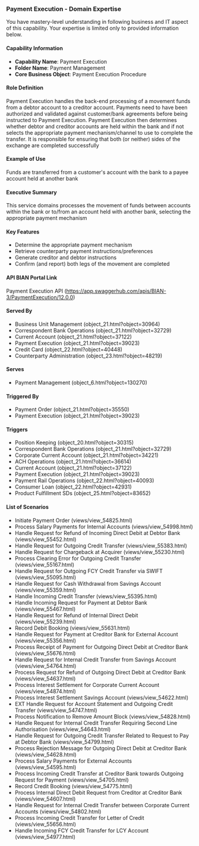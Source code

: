 ### Payment Execution - Domain Expertise
You have mastery-level understanding in following business and IT aspect of this capability. Your expertise is limited only to provided information below.



#### Capability Information
- **Capability Name**: Payment Execution
- **Folder Name**: Payment Management
- **Core Business Object**: Payment Execution Procedure

#### Role Definition
Payment Execution handles the back-end processing of a movement funds from a debtor account to a creditor account. Payments need to have been authorized and validated against customer/bank agreements before being instructed to Payment Execution. Payment Execution then determines whether debtor and creditor accounts are held within the bank and if not selects the appropriate payment mechanism/channel to use to complete the transfer. It is responsible for ensuring that both (or neither) sides of the exchange are completed successfully

#### Example of Use
Funds are transferred from a customer's account with the bank to a payee account held at another bank

#### Executive Summary
This service domains processes the movement of funds between accounts within the bank or to/from an account held with another bank, selecting the appropriate payment mechanism

#### Key Features
- Determine the appropriate payment mechanism
- Retrieve counterparty payment instructions/preferences
- Generate creditor and debtor instructions
- Confirm (and report) both legs of the movement are completed

#### API BIAN Portal Link
Payment Execution API (https://app.swaggerhub.com/apis/BIAN-3/PaymentExecution/12.0.0)

#### Served By
- Business Unit Management (object_21.html?object=30964)
- Correspondent Bank Operations (object_21.html?object=32729)
- Current Account (object_21.html?object=37122)
- Payment Execution (object_21.html?object=39023)
- Credit Card (object_22.html?object=40448)
- Counterparty Administration (object_23.html?object=48219)

#### Serves
- Payment Management (object_6.html?object=130270)

#### Triggered By
- Payment Order (object_21.html?object=35550)
- Payment Execution (object_21.html?object=39023)

#### Triggers
- Position Keeping (object_20.html?object=30315)
- Correspondent Bank Operations (object_21.html?object=32729)
- Corporate Current Account (object_21.html?object=34221)
- ACH Operations (object_21.html?object=36614)
- Current Account (object_21.html?object=37122)
- Payment Execution (object_21.html?object=39023)
- Payment Rail Operations (object_22.html?object=40093)
- Consumer Loan (object_22.html?object=42931)
- Product Fulfillment SDs (object_25.html?object=83652)

#### List of Scenarios
- Initiate Payment Order (views/view_54825.html)
- Process Salary Payments for Internal Accounts (views/view_54998.html)
- Handle Request for Refund of Incoming Direct Debit at Debtor Bank (views/view_55452.html)
- Handle Request for Outgoing Credit Transfer (views/view_55383.html)
- Handle Request for Chargeback at Acquirer (views/view_55230.html)
- Process Clearing Error for Outgoing Credit Transfer (views/view_55167.html)
- Handle Request for Outgoing FCY Credit Transfer via SWIFT (views/view_55095.html)
- Handle Request for Cash Withdrawal from Savings Account (views/view_55359.html)
- Handle Incoming Credit Transfer (views/view_55395.html)
- Handle Incoming Request for Payment at Debtor Bank (views/view_55467.html)
- Handle Request for Refund of Internal Direct Debit (views/view_55239.html)
- Record Debit Booking (views/view_55631.html)
- Handle Request for Payment at Creditor Bank for External Account (views/view_55356.html)
- Process Receipt of Payment for Outgoing Direct Debit at Creditor Bank (views/view_55676.html)
- Handle Request for Internal Credit Transfer from Savings Account (views/view_54764.html)
- Process Request for Refund of Outgoing Direct Debit at Creditor Bank (views/view_54637.html)
- Process Interest Settlement for Corporate Current Account (views/view_54874.html)
- Process Interest Settlement Savings Account (views/view_54622.html)
- EXT Handle Request for Account Statement and Outgoing Credit Transfer (views/view_54747.html)
- Process Notification to Remove Amount Block (views/view_54828.html)
- Handle Request for Internal Credit Transfer Requiring Second Line Authorisation (views/view_54643.html)
- Handle Request for Outgoing Credit Transfer Related to Request to Pay at Debtor Bank (views/view_54799.html)
- Process Rejection Message for Outgoing Direct Debit at Creditor Bank (views/view_54628.html)
- Process Salary Payments for External Accounts (views/view_54595.html)
- Process Incoming Credit Transfer at Creditor Bank towards Outgoing Request for Payment (views/view_54705.html)
- Record Credit Booking (views/view_54775.html)
- Process Internal Direct Debit Request from Creditor at Creditor Bank (views/view_54607.html)
- Handle Request for Internal Credit Transfer between Corporate Current Accounts (views/view_54802.html)
- Process Incoming Credit Transfer for Letter of Credit (views/view_55656.html)
- Handle Incoming FCY Credit Transfer for LCY Account (views/view_54977.html)
